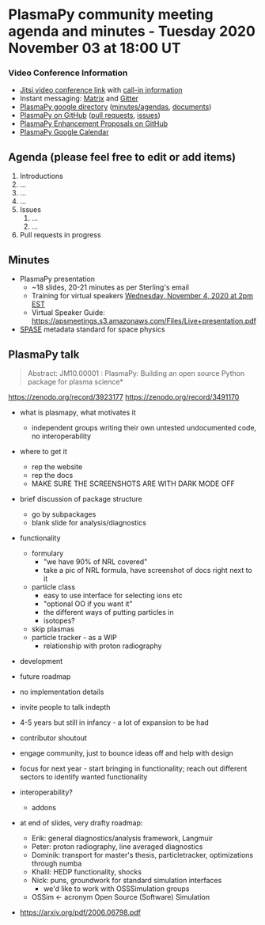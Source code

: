 # PlasmaPy community meeting agenda and minutes - Tuesday 2020 November 03 at 18:00 UT

### Video Conference Information
* [Jitsi video conference link](https://meet.jit.si/plasmapy) with [call-in information](https://meet.jit.si/static/dialInInfo.html?room=plasmapy) 
* Instant messaging: [Matrix](https://riot.im/app/#/room/#plasmapy:openastronomy.org) and [Gitter](https://gitter.im/PlasmaPy/Lobby)
* [PlasmaPy google directory](https://drive.google.com/drive/folders/0ByPG8nie6fTPMEIxTlZLZjdjYms?usp=sharing) ([minutes/agendas](https://drive.google.com/drive/folders/0ByPG8nie6fTPV1FQUEkzMTgtRTg?usp=sharing), [documents](https://drive.google.com/drive/folders/0ByPG8nie6fTPYzk2TEhTa1N6R0U?usp=sharing))
* [PlasmaPy on GitHub](https://github.com/PlasmaPy/plasmapy) ([pull requests](https://github.com/PlasmaPy/plasmapy/pulls), [issues](https://github.com/PlasmaPy/plasmapy/issues))
* [PlasmaPy Enhancement Proposals on GitHub](https://github.com/PlasmaPy/PlasmaPy-PLEPs)  
* [PlasmaPy Google Calendar](https://calendar.google.com/calendar?cid=bzVsb3ZkcW0zaWxsam00ZTlrMDd2cmw5bWdAZ3JvdXAuY2FsZW5kYXIuZ29vZ2xlLmNvbQ)

## Agenda (please feel free to edit or add items)

1. Introductions
2. ...
3. ...
4. ...
5. Issues
    1. ...
    2. ...
6. Pull requests in progress 
    

## Minutes

* PlasmaPy presentation
    * ~18 slides, 20-21 minutes as per Sterling's email
    * Training for virtual speakers [Wednesday, November 4, 2020 at 2pm EST](https://www.bigmarker.com/bravuratech2/DPP20-Speaker-Training-Wednesday)
    * Virtual Speaker Guide: https://apsmeetings.s3.amazonaws.com/Files/Live+presentation.pdf
* [SPASE](https://spase-group.org/data/) metadata standard for space physics

## PlasmaPy talk

> Abstract: JM10.00001 : PlasmaPy: Building an open source Python package for plasma science*

https://zenodo.org/record/3923177 
https://zenodo.org/record/3491170

* what is plasmapy, what motivates it
    * independent groups writing their own untested undocumented code,  no interoperability
* where to get it
    * rep the website
    * rep the docs
    * MAKE SURE THE SCREENSHOTS ARE WITH DARK MODE OFF
* brief discussion of package structure
    * go by subpackages
    * blank slide for analysis/diagnostics
* functionality
    * formulary
        * "we have 90% of NRL covered"
        * take a pic of NRL formula, have screenshot of docs right next to it
    * particle class
        * easy to use interface for selecting ions etc
        * "optional OO if you want it"
        * the different ways of putting particles in
        * isotopes?
    * skip plasmas 
    * particle tracker - as a WIP
        * relationship with proton radiography
* development 
* future roadmap
* no implementation details
* invite people to talk indepth
* 4-5 years but still in infancy - a lot of expansion to be had
* contributor shoutout

* engage community, just to bounce ideas off and help with design
* focus for next year - start bringing in functionality; reach out different sectors to identify wanted functionality
* interoperability?
    * addons
* at end of slides, very drafty roadmap:
    * Erik: general diagnostics/analysis framework, Langmuir
    * Peter: proton radiography, line averaged diagnostics
    * Dominik: transport for master's thesis, particletracker, optimizations through numba
    * Khalil: HEDP functionality, shocks
    * Nick: puns, groundwork for standard simulation interfaces
        * we'd like to work with OSSSimulation groups
    * OSSim <- acronym Open Source (Software) Simulation
    
* https://arxiv.org/pdf/2006.06798.pdf